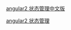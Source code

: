 [angular2 状态管理中文版](https://zhangchen915.gitbooks.io/angular2-training/content/content/tackling_state.html)

[angular2 状态管理](https://vsavkin.com/managing-state-in-angular-2-applications-caf78d123d02)